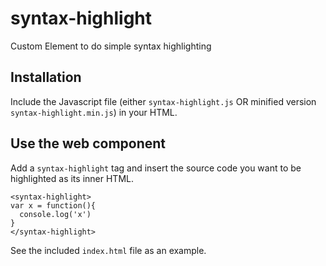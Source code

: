 # syntax-highlight
Custom Element to do simple syntax highlighting

## Installation
Include the Javascript file (either `syntax-highlight.js` OR minified version `syntax-highlight.min.js`) in your HTML.

## Use the web component
Add a `syntax-highlight` tag and insert the source code you want to be highlighted as its inner HTML.

```
<syntax-highlight>
var x = function(){
  console.log('x')
}
</syntax-highlight>
```

See the included `index.html` file as an example.
